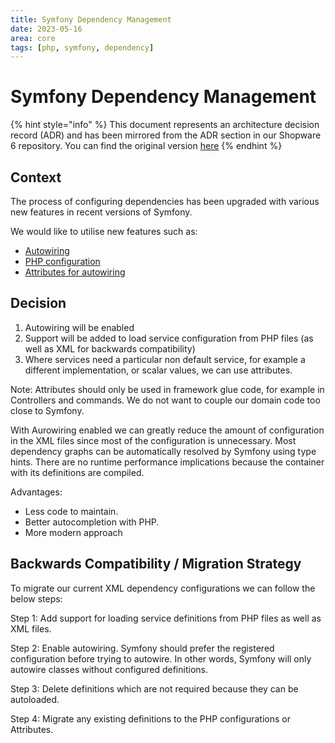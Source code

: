```yaml
---
title: Symfony Dependency Management
date: 2023-05-16
area: core
tags: [php, symfony, dependency]
---
```


# Symfony Dependency Management

{% hint style="info" %}
This document represents an architecture decision record (ADR) and has been mirrored from the ADR section in our Shopware 6 repository.
You can find the original version [here](https://github.com/shopware/platform/blob/trunk/adr/2023-05-16-symfony-dependency-management.md)
{% endhint %}

## Context

The process of configuring dependencies has been upgraded with various new features in recent versions of Symfony.

We would like to utilise new features such as:

* [Autowiring](https://symfony.com/doc/current/service_container.html)
* [PHP configuration](https://symfony.com/doc/current/service_container/import.html)
* [Attributes for autowiring](https://symfony.com/blog/new-in-symfony-6-1-service-autowiring-attributes)

## Decision

1. Autowiring will be enabled
2. Support will be added to load service configuration from PHP files (as well as XML for backwards compatibility)
3. Where services need a particular non default service, for example a different implementation, or scalar values, we can use attributes.

Note: Attributes should only be used in framework glue code, for example in Controllers and commands. We do not want to couple our domain code too close to Symfony.

With Aurowiring enabled we can greatly reduce the amount of configuration in the XML files since most of the configuration is unnecessary. Most dependency graphs can be automatically resolved by Symfony using type hints.
There are no runtime performance implications because the container with its definitions are compiled.

Advantages:

* Less code to maintain.
* Better autocompletion with PHP.
* More modern approach

## Backwards Compatibility / Migration Strategy

To migrate our current XML dependency configurations we can follow the below steps:

Step 1: Add support for loading service definitions from PHP files as well as XML files.

Step 2: Enable autowiring. Symfony should prefer the registered configuration before trying to autowire. In other words, Symfony will only autowire classes without configured definitions.

Step 3: Delete definitions which are not required because they can be autoloaded.

Step 4: Migrate any existing definitions to the PHP configurations or Attributes.
